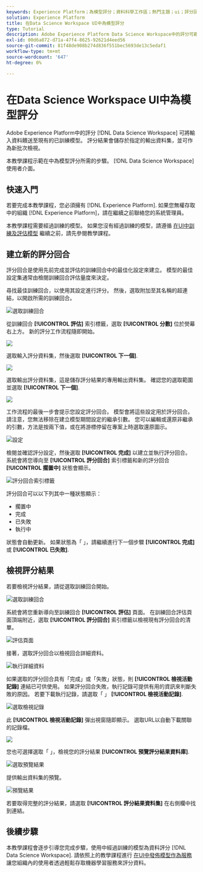 ```yaml
---
keywords: Experience Platform；為模型評分；資料科學工作區；熱門主題；ui；評分回合；評分結果
solution: Experience Platform
title: 在Data Science Workspace UI中為模型評分
type: Tutorial
description: Adobe Experience Platform Data Science Workspace中的評分可藉由將輸入資料饋送至現有的已訓練模型來達成。 評分結果會儲存於指定的輸出資料集，並可作為新批次檢視。
exl-id: 00d6a872-d71a-47f4-8625-92621d4eed56
source-git-commit: 81f48de908b274d836f551bec5693de13c5edaf1
workflow-type: tm+mt
source-wordcount: '647'
ht-degree: 0%

---
```


# 在Data Science Workspace UI中為模型評分

Adobe Experience Platform中的評分 [!DNL Data Science Workspace] 可將輸入資料饋送至現有的已訓練模型。 評分結果會儲存於指定的輸出資料集，並可作為新批次檢視。

本教學課程示範在中為模型評分所需的步驟。 [!DNL Data Science Workspace] 使用者介面。

## 快速入門

若要完成本教學課程，您必須擁有 [!DNL Experience Platform]. 如果您無權存取中的組織 [!DNL Experience Platform]，請在繼續之前聯絡您的系統管理員。

本教學課程需要經過訓練的模型。 如果您沒有經過訓練的模型，請遵循 [在UI中訓練及評估模型](./train-evaluate-model-ui.md) 繼續之前，請先參閱教學課程。

## 建立新的評分回合

評分回合是使用先前完成並評估的訓練回合中的最佳化設定來建立。 模型的最佳設定集通常由檢閱訓練回合評估量度來決定。

尋找最佳訓練回合，以使用其設定進行評分。 然後，選取附加至其名稱的超連結，以開啟所需的訓練回合。

![選取訓練回合](../images/models-recipes/score/select-run.png)

從訓練回合 **[!UICONTROL 評估]** 索引標籤，選取 **[!UICONTROL 分數]** 位於熒幕右上方。 新的評分工作流程隨即開始。

![](../images/models-recipes/score/training_run_overview.png)

選取輸入評分資料集，然後選取 **[!UICONTROL 下一個]**.

![](../images/models-recipes/score/scoring_input.png)

選取輸出評分資料集，這是儲存評分結果的專用輸出資料集。 確認您的選取範圍並選取 **[!UICONTROL 下一個]**.

![](../images/models-recipes/score/scoring_results.png)

工作流程的最後一步會提示您設定評分回合。 模型會將這些設定用於評分回合。
請注意，您無法移除在建立模型期間設定的繼承引數。 您可以編輯或還原非繼承的引數，方法是按兩下值，或在將游標停留在專案上時選取還原圖示。

![設定](../images/models-recipes/score/configuration.png)

檢閱並確認評分設定，然後選取 **[!UICONTROL 完成]**  以建立並執行評分回合。 系統會將您導向至 **[!UICONTROL 評分回合]** 索引標籤和新的評分回合 **[!UICONTROL 擱置中]** 狀態會顯示。

![評分回合索引標籤](../images/models-recipes/score/scoring_runs_tab.png)

評分回合可以以下列其中一種狀態顯示：
- 擱置中
- 完成
- 已失敗
- 執行中

狀態會自動更新。 如果狀態為「 」，請繼續進行下一個步驟 **[!UICONTROL 完成]** 或 **[!UICONTROL 已失敗]**.

## 檢視評分結果

若要檢視評分結果，請從選取訓練回合開始。

![選取訓練回合](../images/models-recipes/score/select-run.png)

系統會將您重新導向至訓練回合 **[!UICONTROL 評估]** 頁面。 在訓練回合評估頁面頂端附近，選取 **[!UICONTROL 評分回合]** 索引標籤以檢視現有評分回合的清單。

![評估頁面](../images/models-recipes/score/view_scoring_runs.png)

接著，選取評分回合以檢視回合詳細資料。

![執行詳細資料](../images/models-recipes/score/view_details.png)

如果選取的評分回合具有「完成」或「失敗」狀態，則 **[!UICONTROL 檢視活動記錄]** 連結已可供使用。 如果評分回合失敗，執行記錄可提供有用的資訊來判斷失敗的原因。 若要下載執行記錄，請選取「 」 **[!UICONTROL 檢視活動記錄]**.

![選取檢視記錄](../images/models-recipes/score/view_logs.png)

此 **[!UICONTROL 檢視活動記錄]** 彈出視窗隨即顯示。 選取URL以自動下載關聯的記錄檔。

![](../images/models-recipes/score/activity_logs.png)

您也可選擇選取「 」，檢視您的評分結果  **[!UICONTROL 預覽評分結果資料庫]**.

![選取預覽結果](../images/models-recipes/score/view_results.png)

提供輸出資料集的預覽。

![預覽結果](../images/models-recipes/score/preview_results.png)

若要取得完整的評分結果，請選取 **[!UICONTROL 評分結果資料集]** 在右側欄中找到連結。

## 後續步驟

本教學課程會逐步引導您完成步驟，使用中經過訓練的模型為資料評分 [!DNL Data Science Workspace]. 請依照上的教學課程進行 [在UI中發佈模型作為服務](./publish-model-service-ui.md) 讓您組織內的使用者透過輕鬆存取機器學習服務來評分資料。
